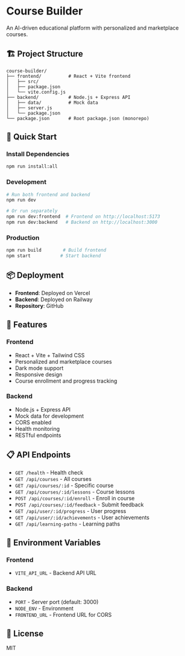 # Course Builder

An AI-driven educational platform with personalized and marketplace courses.

## 🏗️ Project Structure

```
course-builder/
├── frontend/          # React + Vite frontend
│   ├── src/
│   ├── package.json
│   └── vite.config.js
├── backend/           # Node.js + Express API
│   ├── data/          # Mock data
│   ├── server.js
│   └── package.json
└── package.json       # Root package.json (monorepo)
```

## 🚀 Quick Start

### Install Dependencies
```bash
npm run install:all
```

### Development
```bash
# Run both frontend and backend
npm run dev

# Or run separately
npm run dev:frontend  # Frontend on http://localhost:5173
npm run dev:backend   # Backend on http://localhost:3000
```

### Production
```bash
npm run build        # Build frontend
npm start           # Start backend
```

## 📦 Deployment

- **Frontend**: Deployed on Vercel
- **Backend**: Deployed on Railway
- **Repository**: GitHub

## 🎯 Features

### Frontend
- React + Vite + Tailwind CSS
- Personalized and marketplace courses
- Dark mode support
- Responsive design
- Course enrollment and progress tracking

### Backend
- Node.js + Express API
- Mock data for development
- CORS enabled
- Health monitoring
- RESTful endpoints

## 📋 API Endpoints

- `GET /health` - Health check
- `GET /api/courses` - All courses
- `GET /api/courses/:id` - Specific course
- `GET /api/courses/:id/lessons` - Course lessons
- `POST /api/courses/:id/enroll` - Enroll in course
- `POST /api/courses/:id/feedback` - Submit feedback
- `GET /api/user/:id/progress` - User progress
- `GET /api/user/:id/achievements` - User achievements
- `GET /api/learning-paths` - Learning paths

## 🔧 Environment Variables

### Frontend
- `VITE_API_URL` - Backend API URL

### Backend
- `PORT` - Server port (default: 3000)
- `NODE_ENV` - Environment
- `FRONTEND_URL` - Frontend URL for CORS

## 📝 License

MIT
